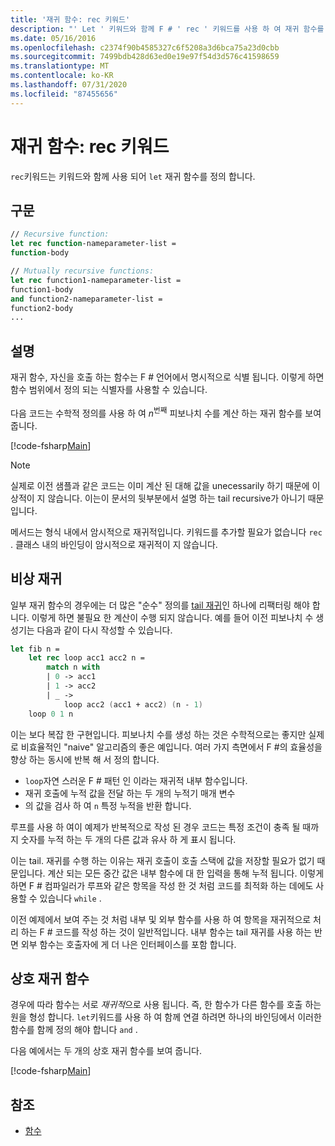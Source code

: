 ```yaml
---
title: '재귀 함수: rec 키워드'
description: "' Let ' 키워드와 함께 F # ' rec ' 키워드를 사용 하 여 재귀 함수를 정의 하는 방법을 알아봅니다."
ms.date: 05/16/2016
ms.openlocfilehash: c2374f90b4585327c6f5208a3d6bca75a23d0cbb
ms.sourcegitcommit: 7499bdb428d63ed0e19e97f54d3d576c41598659
ms.translationtype: MT
ms.contentlocale: ko-KR
ms.lasthandoff: 07/31/2020
ms.locfileid: "87455656"
---
```

# <a name="recursive-functions-the-rec-keyword"></a>재귀 함수: rec 키워드

`rec`키워드는 키워드와 함께 사용 되어 `let` 재귀 함수를 정의 합니다.

## <a name="syntax"></a>구문

```fsharp
// Recursive function:
let rec function-nameparameter-list =
function-body

// Mutually recursive functions:
let rec function1-nameparameter-list =
function1-body
and function2-nameparameter-list =
function2-body
...
```

## <a name="remarks"></a>설명

재귀 함수, 자신을 호출 하는 함수는 F # 언어에서 명시적으로 식별 됩니다. 이렇게 하면 함수 범위에서 정의 되는 식별자를 사용할 수 있습니다.

다음 코드는 수학적 정의를 사용 하 여 *n*<sup>번째</sup> 피보나치 수를 계산 하는 재귀 함수를 보여 줍니다.

[!code-fsharp[Main](~/samples/snippets/fsharp/lang-ref-1/snippet4001.fs)]

> [!NOTE]
> 실제로 이전 샘플과 같은 코드는 이미 계산 된 대해 값을 unecessarily 하기 때문에 이상적이 지 않습니다. 이는이 문서의 뒷부분에서 설명 하는 tail recursive가 아니기 때문입니다.

메서드는 형식 내에서 암시적으로 재귀적입니다. 키워드를 추가할 필요가 없습니다 `rec` . 클래스 내의 바인딩이 암시적으로 재귀적이 지 않습니다.

## <a name="tail-recursion"></a>비상 재귀

일부 재귀 함수의 경우에는 더 많은 "순수" 정의를 [tail 재귀](https://cs.stackexchange.com/questions/6230/what-is-tail-recursion)인 하나에 리팩터링 해야 합니다. 이렇게 하면 불필요 한 계산이 수행 되지 않습니다. 예를 들어 이전 피보나치 수 생성기는 다음과 같이 다시 작성할 수 있습니다.

```fsharp
let fib n =
    let rec loop acc1 acc2 n =
        match n with
        | 0 -> acc1
        | 1 -> acc2
        | _ ->
            loop acc2 (acc1 + acc2) (n - 1)
    loop 0 1 n
```

이는 보다 복잡 한 구현입니다. 피보나치 수를 생성 하는 것은 수학적으로는 좋지만 실제로 비효율적인 "naive" 알고리즘의 좋은 예입니다. 여러 가지 측면에서 F #의 효율성을 향상 하는 동시에 반복 해 서 정의 합니다.

* `loop`자연 스러운 F # 패턴 인 이라는 재귀적 내부 함수입니다.
* 재귀 호출에 누적 값을 전달 하는 두 개의 누적기 매개 변수
* 의 값을 검사 하 여 `n` 특정 누적을 반환 합니다.

루프를 사용 하 여이 예제가 반복적으로 작성 된 경우 코드는 특정 조건이 충족 될 때까지 숫자를 누적 하는 두 개의 다른 값과 유사 하 게 표시 됩니다.

이는 tail. 재귀를 수행 하는 이유는 재귀 호출이 호출 스택에 값을 저장할 필요가 없기 때문입니다. 계산 되는 모든 중간 값은 내부 함수에 대 한 입력을 통해 누적 됩니다. 이렇게 하면 F # 컴파일러가 루프와 같은 항목을 작성 한 것 처럼 코드를 최적화 하는 데에도 사용할 수 있습니다 `while` .

이전 예제에서 보여 주는 것 처럼 내부 및 외부 함수를 사용 하 여 항목을 재귀적으로 처리 하는 F # 코드를 작성 하는 것이 일반적입니다. 내부 함수는 tail 재귀를 사용 하는 반면 외부 함수는 호출자에 게 더 나은 인터페이스를 포함 합니다.

## <a name="mutually-recursive-functions"></a>상호 재귀 함수

경우에 따라 함수는 서로 *재귀적*으로 사용 됩니다. 즉, 한 함수가 다른 함수를 호출 하는 원을 형성 합니다. `let`키워드를 사용 하 여 함께 연결 하려면 하나의 바인딩에서 이러한 함수를 함께 정의 해야 합니다 `and` .

다음 예에서는 두 개의 상호 재귀 함수를 보여 줍니다.

[!code-fsharp[Main](~/samples/snippets/fsharp/lang-ref-1/snippet4002.fs)]

## <a name="see-also"></a>참조

- [함수](index.md)
